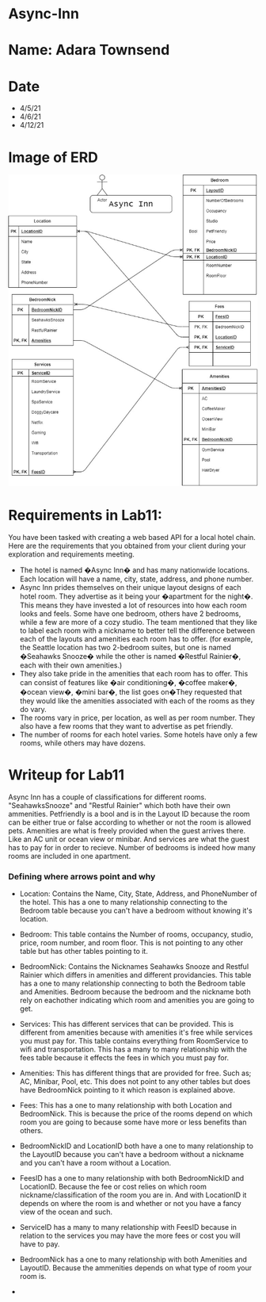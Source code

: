 # Async-Inn

# Name: Adara Townsend

# Date
- 4/5/21
- 4/6/21
- 4/12/21

# Image of ERD
![Async-InnERD](assets/Lab11ERD.jpg)


# Requirements in Lab11: 
You have been tasked with creating a web based API for a local hotel chain. Here are the requirements that you obtained from your client during your exploration and requirements meeting.

- The hotel is named �Async Inn� and has many nationwide locations. Each location will have a name, city, state, address, and phone number.
- Async Inn prides themselves on their unique layout designs of each hotel room. They advertise as it being your �apartment for the night�. This means they have invested a lot of resources into how each room looks and feels. Some have one bedroom, others have 2 bedrooms, while a few are more of a cozy studio. The team mentioned that they like to label each room with a nickname to better tell the difference between each of the layouts and amenities each room has to offer. (for example, the Seattle location has two 2-bedroom suites, but one is named �Seahawks Snooze� while the other is named �Restful Rainier�, each with their own amenities.)
- They also take pride in the amenities that each room has to offer. This can consist of features like �air conditioning�, �coffee maker�, �ocean view�, �mini bar�, the list goes on�They requested that they would like the amenities associated with each of the rooms as they do vary.
- The rooms vary in price, per location, as well as per room number. They also have a few rooms that they want to advertise as pet friendly.
- The number of rooms for each hotel varies. Some hotels have only a few rooms, while others may have dozens.


# Writeup for Lab11
Async Inn has a couple of classifications for different rooms. "SeahawksSnooze" and "Restful Rainier" which both have their own ammenities.
Petfriendly is a bool and is in the Layout ID because the room can be either true or false according to whether or not the room is allowed pets.
Amenities are what is freely provided when the guest arrives there. Like an AC unit or ocean view or minibar. And services are what the guest has to pay for in order to recieve. Number of bedrooms is indeed how many rooms are included in one apartment.



### Defining where arrows point and why
- Location: Contains the Name, City, State, Address, and PhoneNumber of the hotel. This has a one to many relationship connecting to the Bedroom table because you can't have a bedroom without knowing it's location. <br>

- Bedroom: This table contains the Number of rooms, occupancy, studio, price, room number, and room floor. This is not pointing to any other table but has other tables pointing to it.

- BedroomNick: Contains the Nicknames Seahawks Snooze and Restful Rainier which differs in amenities and different providancies. This table has a one to many relationship connecting to both the Bedroom table and Amenities. Bedroom because the bedroom and the nickname both rely on eachother indicating which room and amenities you are going to get. <br>

- Services: This has different services that can be provided. This is different from amenities because with amenities it's free while services you must pay for. This table contains everything from RoomService to wifi and transportation. This has a many to many relationship with the fees table because it effects the fees in which you must pay for. <br>

- Amenities: This has different things that are provided for free. Such as; AC, Minibar, Pool, etc. This does not point to any other tables but does have BedroomNick pointing to it which reason is explained above. 

- Fees: This has a one to many relationship with both Location and BedroomNick. This is because the price of the rooms depend on which room you are going to because some have more or less benefits than others. 

- BedroomNickID and LocationID both have a one to many relationship to the LayoutID because you can't have a bedroom without a nickname and you can't have a room without a Location. 
- FeesID has a one to many relationship with both BedroomNickID and LocationID. Because the fee or cost relies on which room nickname/classification of the room you are in. And with LocationID it depends on where the room is and whether or not you have a fancy view of the ocean and such.
- ServiceID has a many to many relationship with FeesID because in relation to the services you may have the more fees or cost you will have to pay. 
- BedroomNick has a one to many relationship with both Amenities and LayoutID. Because the ammenities depends on what type of room your room is.
- 
